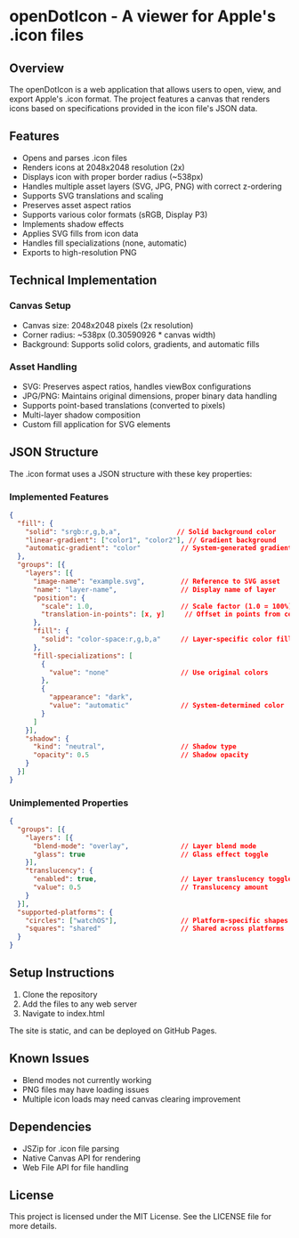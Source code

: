 # openDotIcon - A viewer for Apple's .icon files

## Overview
The openDotIcon is a web application that allows users to open, view, and export Apple's .icon format. The project features a canvas that renders icons based on specifications provided in the icon file's JSON data.

## Features
- Opens and parses .icon files
- Renders icons at 2048x2048 resolution (2x)
- Displays icon with proper border radius (~538px)
- Handles multiple asset layers (SVG, JPG, PNG) with correct z-ordering
- Supports SVG translations and scaling
- Preserves asset aspect ratios
- Supports various color formats (sRGB, Display P3)
- Implements shadow effects
- Applies SVG fills from icon data
- Handles fill specializations (none, automatic)
- Exports to high-resolution PNG

## Technical Implementation

### Canvas Setup
- Canvas size: 2048x2048 pixels (2x resolution)
- Corner radius: ~538px (0.30590926 * canvas width)
- Background: Supports solid colors, gradients, and automatic fills

### Asset Handling
- SVG: Preserves aspect ratios, handles viewBox configurations
- JPG/PNG: Maintains original dimensions, proper binary data handling
- Supports point-based translations (converted to pixels)
- Multi-layer shadow composition
- Custom fill application for SVG elements

## JSON Structure
The .icon format uses a JSON structure with these key properties:

### Implemented Features
```json
{
  "fill": {
    "solid": "srgb:r,g,b,a",              // Solid background color
    "linear-gradient": ["color1", "color2"], // Gradient background
    "automatic-gradient": "color"          // System-generated gradient
  },
  "groups": [{
    "layers": [{
      "image-name": "example.svg",         // Reference to SVG asset
      "name": "layer-name",                // Display name of layer
      "position": {
        "scale": 1.0,                      // Scale factor (1.0 = 100%)
        "translation-in-points": [x, y]     // Offset in points from center
      },
      "fill": {
        "solid": "color-space:r,g,b,a"     // Layer-specific color fill
      },
      "fill-specializations": [
        {
          "value": "none"                  // Use original colors
        },
        {
          "appearance": "dark",
          "value": "automatic"             // System-determined color
        }
      ]
    }],
    "shadow": {
      "kind": "neutral",                   // Shadow type
      "opacity": 0.5                       // Shadow opacity
    }
  }]
}
```

### Unimplemented Properties
```json
{
  "groups": [{
    "layers": [{
      "blend-mode": "overlay",             // Layer blend mode
      "glass": true                        // Glass effect toggle
    }],
    "translucency": {
      "enabled": true,                     // Layer translucency toggle
      "value": 0.5                         // Translucency amount
    }
  }],
  "supported-platforms": {
    "circles": ["watchOS"],                // Platform-specific shapes
    "squares": "shared"                    // Shared across platforms
  }
}
```

## Setup Instructions
1. Clone the repository
2. Add the files to any web server
3. Navigate to index.html

The site is static, and can be deployed on GitHub Pages.

## Known Issues
- Blend modes not currently working
- PNG files may have loading issues
- Multiple icon loads may need canvas clearing improvement

## Dependencies
- JSZip for .icon file parsing
- Native Canvas API for rendering
- Web File API for file handling

## License
This project is licensed under the MIT License. See the LICENSE file for more details.